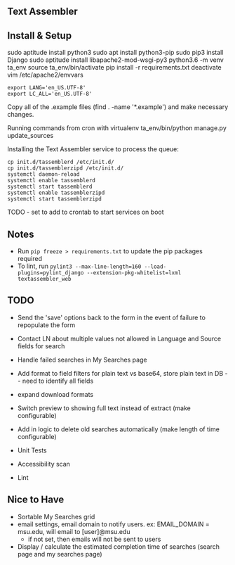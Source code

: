 Text Assembler
--------------



Install & Setup
---------------
sudo aptitude install python3
sudo apt install python3-pip
sudo pip3 install Django
sudo aptitude install libapache2-mod-wsgi-py3
python3.6 -m venv ta_env
source ta_env/bin/activate
pip install -r requirements.txt
deactivate
vim /etc/apache2/envvars
```
export LANG='en_US.UTF-8'
export LC_ALL='en_US.UTF-8'
```

Copy all of the .example files (find . -name '*.example') and make necessary changes.

Running commands from cron with virtualenv
ta_env/bin/python manage.py update_sources

Installing the Text Assembler service to process the queue:
```
cp init.d/tassemblerd /etc/init.d/
cp init.d/tassemblerzipd /etc/init.d/
systemctl daemon-reload
systemctl enable tassemblerd
systemctl start tassemblerd
systemctl enable tassemblerzipd
systemctl start tassemblerzipd
```
TODO - set to add to crontab to start services on boot


Notes
--------------
* Run `pip freeze > requirements.txt` to update the pip packages required
* To lint, run `pylint3 --max-line-length=160 --load-plugins=pylint_django --extension-pkg-whitelist=lxml textassembler_web`

TODO
-------
* Send the 'save' options back to the form in the event of failure to repopulate the form
* Contact LN about multiple values not allowed in Language and Source fields for search
* Handle failed searches in My Searches page
* Add format to field filters for plain text vs base64, store plain text in DB -- need to identify all fields
* expand download formats
* Switch preview to showing full text instead of extract (make configurable)
* Add in logic to delete old searches automatically (make length of time configurable)

* Unit Tests
* Accessibility scan
* Lint

Nice to Have
-------------
* Sortable My Searches grid
* email settings, email domain to notify users. ex: EMAIL_DOMAIN = msu.edu, will email to [user]@msu.edu
    * if not set, then emails will not be sent to users
* Display / calculate the estimated completion time of searches (search page and my searches page)
